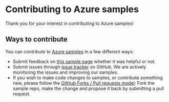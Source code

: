 # Contributing to Azure samples

Thank you for your interest in contributing to Azure samples!

## Ways to contribute

You can contribute to [Azure samples](https://github.com/Azure-Samples/network-dotnet-manage-network-peering) in a few different ways:

- Submit feedback on [this sample page](https://azure.microsoft.com/documentation/samples/network-dotnet-manage-network-peering/) whether it was helpful or not.  
- Submit issues through [issue tracker](https://github.com/Azure-Samples/network-dotnet-manage-network-peering/issues) on GitHub. We are actively monitoring the issues and improving our samples.
- If you wish to make code changes to samples, or contribute something new, please follow the [GitHub Forks / Pull requests model](https://help.github.com/articles/fork-a-repo/): Fork the sample repo, make the change and propose it back by submitting a pull request.